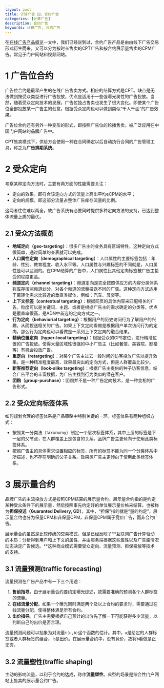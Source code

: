 ```yaml
---
layout: post
title: 计算广告 四、合约广告
categories: [计算广告]
description: 合约广告
keywords: 计算广告, 合约广告
---
```


在[在线广告产品概览](http://qixingjun.tech/2020/01/28/%E4%B8%89-%E5%9C%A8%E7%BA%BF%E5%B9%BF%E5%91%8A%E4%BA%A7%E5%93%81%E6%A6%82%E8%A7%88/)一文中，我们已经说到过，合约广告产品是由由线下广告交易形式衍生而来，又可以分为按时长售卖的CPT广告和按合约展示量售卖的CPM广告。常见于门户网站和视频网站。

# 1 广告位合约
广告位合约是最早产生的在线广告售卖方式。相应的结算方式是CPT。缺点是无法做到按受众类型进行广告投放，优点是适用于一些强曝光属性的广告投放。当然，随着受众定向技术的发展，广告位独占售卖也发生了很大变化。即使某个广告位全部投放某一广告主的创意，根据受众定向也可以做到类似“千人千面”的广告效果。

广告位合约还有另外一种变形的形式，即按照广告位的轮播售卖。被广泛应用在中国门户网站的品牌广告中。

CPT售卖模式下，供给方会使用一种在合同确定以后自动执行合同的广告管理工具，称之为**广告排期系统**。

# 2 受众定向
考察某种定向方法时，主要有两方面的性能需要关注：
* 定向的效果，即符合该定向方式的流量上高出平均eCPM的水平；
* 定向的规模，即这部分流量占整体广告库存流量的比例。

这两者往往难以两全，故广告系统有必要同时提供多种定向方法的支持，已达到整体流量上质的最优。

## 2.1 受众方法概览
* **地域定向（geo-targeting）**：很多广告主的业务具有区域特性。这种定向方式很简单，通过简单的查表就可以完成。
* **人口属性定向（demographical targeting）**：人口属性的主要标签包括：年龄、性别、教育程度、收入水平等。人口属性与兴趣标签的不同就是，人口属性是可以监测的。在CPM结算的广告中，人口属性比其他定向标签被广告主接受的程度更高。
* **频道定向（channel targeting）**：频道定向是完全按照供应方的内容分类体系将库存按照频道划分，对各个频道的流量投送不同的广告。这种定向方式适用于离转化需求比较近的垂直类媒体，例如：汽车、母婴等。
* **上下文标签（contextual targeting）**：根据网页的具体内容来匹配相关的广告。粒度可以是关键词、主题、或者是根据广告主的需求确定的分类等。优点是覆盖率很高，是ADN中首选的定向方式之一。
* **行为定向（behaviorial targeting）**：根据用户的历史访问行为了解用户的兴趣，从而投送相关的广告。如果上下文定向看做是根据用户单次访问行为的定向，那么行为定向也可以看做是一系列上下文定向的融合结果。
* **精确位置定向（hyper-local targeting）**：根据受众的GPS定位，进行精准位置的广告投放。使得大量区域性很强的中小广告主（比如餐馆、美容院、影楼等）有机会投放广告。
* **重定向（retargeting）**：对某个广告主过去一段时间的访客投放广告以提升效果。是一种精准程度最高、效果最突出的定向方式，但是人群覆盖比较少。
* **新客推荐定向（look-alike targeting）**：根据广告主提供的种子访客信息，结合广告平台的丰富数据，为广告主找到行为类似的潜在客户。
* **团购（group-purchase）**：团购并不是一种广告定向技术，是一种变相的广告形式。

## 2.2 受众定向标签体系
如何规划合理的标签体系是产品策略中特别关键的一环。标签体系有两种组织方式：
* 按照某一分类法（taxonomy）制定一个层次标签体系，其中上层的标签是下一层的父节点，在人群覆盖上是包含的关系。品牌广告主更倾向于使用此类标签体系。
* 按照广告主的具体需求设置相应的标签，所有的标签不能为同一个分类体系中所描述，也不存在明确的父子关系。效果类广告主更倾向于使用此类标签体系。

# 3 展示量合约
品牌广告的主流投放方式是按照CPM结算的展示量合约。展示量合约指的是约定某种受众条件下的展示量，然后按照事先约定好的单位展示量价格来结算。也被称为**担保投送（Guaranted Delivery, GD）**，其中，“担保”指的就是“量的约定”。展示量合约也分为保量CPM和非保量CPM，非保量CPM属于竞价广告，而非合约广告。

展示量合约虽然是比较传统的交易模式，但是已经反映了**互联网广告计算驱动的本质：分析得到用户和上下文的属性，并由服务端根据这些属性以及广告库情况动态决定广告候选。**这种商业模式需要受众定向、流量预测、担保投放等技术的支持。

## 3.1 流量预测(traffic forecasting)
流量预测在广告产品中有一下三个用途：
1. **售前指导**。由于展示量合约要约定曝光综述，故需要准确的预测各个人群标签的流量。
2. **在线流量分配**。如果一个曝光同时满足两个及以上合约的要求时，需要通过在线流量分配，使得整体满足所有合约。
3. **出价指导**。广告主需要根据自己预计的出价先了解一下可能获得多少流量，以判断自己的出价是否合理。

流量预测问题可以抽象为对流量```t(u,b)```这个函数的估计。其中，```u```是给定的人群标签或者人群标签的组合， ```b```是出价。在展示量合约中，没有竞价，故将```b```看做是正无穷。

## 3.2 流量塑性(traffic shaping)
主动的影响流量，以利于合约的达成，称作**流量塑性**。典型的场景是综合性门户网站上售卖的展示量合约广告。


